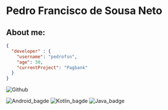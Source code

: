 # Pedro Francisco de Sousa Neto

## About me:
``` JSON
{
  "developer" : {
    "username": "pedrofsn",
    "age": 30,
    "currentProject": "Pagbank"
  }
}
```

![Github](https://github-readme-stats-eight-theta.vercel.app/api?username=pedrofsn&show_icons=true&theme=algolia&include_all_commits=true&count_private=true&hide=issues)

![Android_bagde](https://img.shields.io/badge/Android-3DDC84?style=for-the-badge&logo=android&logoColor=white)
![Kotlin_bagde](https://img.shields.io/badge/Kotlin-0095D5?&style=for-the-badge&logo=kotlin&logoColor=white)
![Java_badge](https://img.shields.io/badge/Java-ED8B00?style=for-the-badge&logo=java&logoColor=white)
